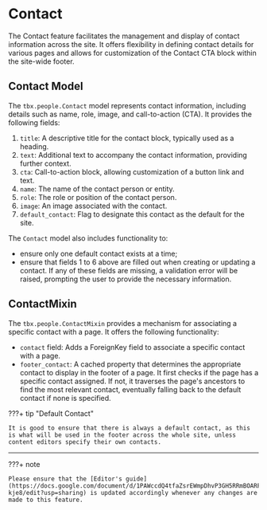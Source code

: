 # Contact

The Contact feature facilitates the management and display of contact information across the site. It offers flexibility in defining contact details for various pages and allows for customization of the Contact CTA block within the site-wide footer.

## Contact Model

The `tbx.people.Contact` model represents contact information, including details such as name, role, image, and call-to-action (CTA). It provides the following fields:

1. `title`: A descriptive title for the contact block, typically used as a heading.
2. `text`: Additional text to accompany the contact information, providing further context.
3. `cta`: Call-to-action block, allowing customization of a button link and text.
4. `name`: The name of the contact person or entity.
5. `role`: The role or position of the contact person.
6. `image`: An image associated with the contact.
7. `default_contact`: Flag to designate this contact as the default for the site.

The `Contact` model also includes functionality to:

- ensure only one default contact exists at a time;
- ensure that fields 1 to 6 above are filled out when creating or updating a contact. If any of these fields are missing, a validation error will be raised, prompting the user to provide the necessary information.

## ContactMixin

The `tbx.people.ContactMixin` provides a mechanism for associating a specific contact with a page. It offers the following functionality:

- `contact` field: Adds a ForeignKey field to associate a specific contact with a page.
- `footer_contact`: A cached property that determines the appropriate contact to display in the footer of a page. It first checks if the page has a specific contact assigned. If not, it traverses the page's ancestors to find the most relevant contact, eventually falling back to the default contact if none is specified.

???+ tip "Default Contact"

    It is good to ensure that there is always a default contact, as this is what will be used in the footer across the whole site, unless content editors specify their own contacts.

---

???+ note

    Please ensure that the [Editor's guide](https://docs.google.com/document/d/1PAWccdQ4tfaZsrEWmpDhvP3GH5RRmBOARFVp4b-kje8/edit?usp=sharing) is updated accordingly whenever any changes are made to this feature.

